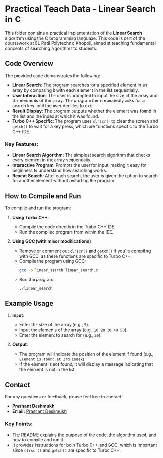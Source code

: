 # Practical Teach Data - Linear Search in C

This folder contains a practical implementation of the **Linear Search** algorithm using the C programming language. This code is part of the coursework at BL Patil Polytechnic Khopoli, aimed at teaching fundamental concepts of searching algorithms to students.

## Code Overview

The provided code demonstrates the following:

- **Linear Search**: The program searches for a specified element in an array by comparing it with each element in the list sequentially.
- **User Interaction**: The user is prompted to input the size of the array and the elements of the array. The program then repeatedly asks for a search key until the user decides to exit.
- **Result Display**: The program outputs whether the element was found in the list and the index at which it was found.
- **Turbo C++ Specific**: The program uses `clrscr()` to clear the screen and `getch()` to wait for a key press, which are functions specific to the Turbo C++ IDE.

### Key Features:

- **Linear Search Algorithm**: The simplest search algorithm that checks every element in the array sequentially.
- **Interactive Program**: Prompts the user for input, making it easy for beginners to understand how searching works.
- **Repeat Search**: After each search, the user is given the option to search for another element without restarting the program.

## How to Compile and Run

To compile and run the program:

1. **Using Turbo C++**:
   - Compile the code directly in the Turbo C++ IDE.
   - Run the compiled program from within the IDE.

2. **Using GCC (with minor modifications)**:
   - Remove or comment out `clrscr()` and `getch()` if you're compiling with GCC, as these functions are specific to Turbo C++.
   - Compile the program using GCC:
     ```bash
     gcc -o linear_search linear_search.c
     ```
   - Run the program:
     ```bash
     ./linear_search
     ```

## Example Usage

1. **Input**:
   - Enter the size of the array (e.g., `5`).
   - Input the elements of the array (e.g., `10 20 30 40 50`).
   - Enter the element to search for (e.g., `30`).

2. **Output**:
   - The program will indicate the position of the element if found (e.g., `Element is found at 3rd index`).
   - If the element is not found, it will display a message indicating that the element is not in the list.

## Contact

For any questions or feedback, please feel free to contact:

- **Prashant Deshmukh**
- **Email:** [Prashant Deshmukh](mailto:pras.des@gmail.com)


### Key Points:
- The README explains the purpose of the code, the algorithm used, and how to compile and run it.
- It provides instructions for both Turbo C++ and GCC, which is important since `clrscr()` and `getch()` are specific to Turbo C++.
